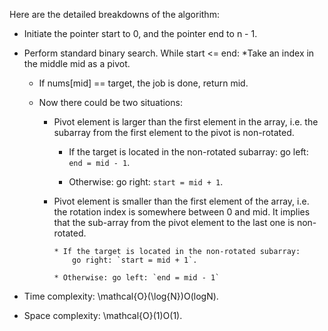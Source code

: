 Here are the detailed breakdowns of the algorithm:

* Initiate the pointer start to 0, and the pointer end to n - 1.
* Perform standard binary search. While start <= end:
  *Take an index in the middle mid as a pivot.

  * If nums[mid] == target, the job is done, return mid.

  * Now there could be two situations:
      * Pivot element is larger than the first element in the array, i.e. the subarray from the first element to the pivot is non-rotated.
          
          * If the target is located in the non-rotated subarray: 
              go left: `end = mid - 1`.
  
          * Otherwise: go right: `start = mid + 1`.
          
      * Pivot element is smaller than the first element of the array, i.e. the rotation index is somewhere between 0 and mid. 
        It implies that the sub-array from the pivot element to the last one is non-rotated.
        
            * If the target is located in the non-rotated subarray: 
                go right: `start = mid + 1`.
                
            * Otherwise: go left: `end = mid - 1`
            
            
* Time complexity: \mathcal{O}(\log{N})O(logN).
* Space complexity: \mathcal{O}(1)O(1).
